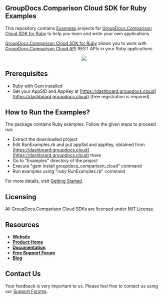 ## GroupDocs.Comparison Cloud SDK for Ruby Examples
This repository contains [Examples](Examples) projects for [GroupDocs.Comparison Cloud SDK for Ruby](https://github.com/groupdocs-comparison-cloud/groupdocs-comparison-cloud-ruby) to help you learn and write your own applications.

[GroupDocs.Comparison Cloud SDK for Ruby](https://products.groupdocs.cloud/comparison/ruby) allows you to work with [GroupDocs.Comparison Cloud API](https://products.groupdocs.cloud/comparison) REST APIs in your Ruby applications.

<p align="center">
  <a title="Download complete GroupDocs.Comparison Cloud SDK Ruby Example source code" href="https://github.com/groupdocs-comparison-cloud/groupdocs-comparison-cloud-ruby-samples/archive/master.zip">
	<img src="https://raw.github.com/AsposeExamples/java-examples-dashboard/master/images/downloadZip-Button-Large.png" />
  </a>
</p>

## Prerequisites

+ Ruby with Gem installed
+ Get your AppSID and AppKey at [https://dashboard.groupdocs.cloud](https://dashboard.groupdocs.cloud) (free registration is required).

## How to Run the Examples?

The package contains Ruby examples. Follow the given steps to proceed run:

* Extract the downloaded project
* Edit RunExamples.rb and put appSid and appKey, obtained from [https://dashboard.groupdocs.cloud](https://dashboard.groupdocs.cloud) there
* Go to "Examples" directory of the project
* Execute "gem install groupdocs_comparison_cloud" command
* Run examples using "ruby RunExamples.rb" command

For more details, visit  [Getting Started](https://docs.groupdocs.cloud/display/comparisoncloud/Getting+Started).

## Licensing
All GroupDocs.Comparison Cloud SDKs are licensed under [MIT License](LICENSE).

## Resources
+ [**Website**](https://www.groupdocs.cloud)
+ [**Product Home**](https://products.groupdocs.cloud/comparison)
+ [**Documentation**](https://docs.groupdocs.cloud/display/comparisoncloud/Home)
+ [**Free Support Forum**](https://forum.groupdocs.cloud/c/comparison)
+ [**Blog**](https://blog.groupdocs.cloud/category/comparison)

## Contact Us
Your feedback is very important to us. Please feel free to contact us using our [Support Forums](https://forum.groupdocs.cloud/c/comparison).
